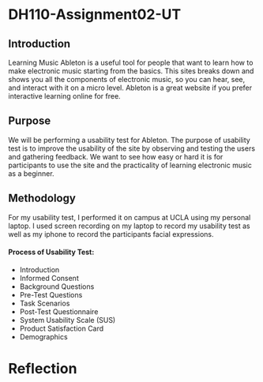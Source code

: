 # DH110-Assignment02-UT
## Introduction
Learning Music Ableton is a useful tool for people that want to learn how to make electronic music starting from the basics. This sites breaks down and shows you all the components of electronic music, so you can hear, see, and interact with it on a micro level. Ableton is a great website if you prefer interactive learning online for free. 
<br>
## Purpose

We will be performing a usability test for Ableton. The purpose of usability test is to improve the usability of the site by observing and testing the users and gathering feedback. We want to see how easy or hard it is for participants to use the site and the practicality of learning electronic music as a beginner. 

## Methodology
For my usability test, I performed it on campus at UCLA using my personal laptop. I used screen recording on my laptop to record my usability test as well as my iphone to record the participants facial expressions.  

#### Process of Usability Test: 
* Introduction
* Informed Consent
* Background Questions
* Pre-Test Questions
* Task Scenarios
* Post-Test Questionnaire
* System Usability Scale (SUS)
* Product Satisfaction Card
* Demographics








# Reflection

